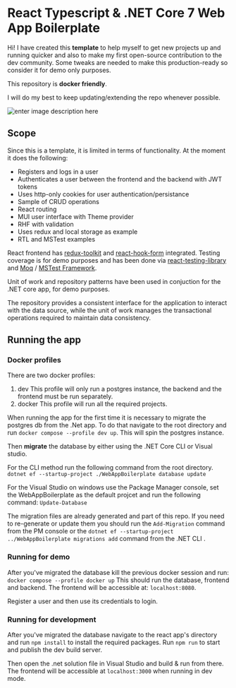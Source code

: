 # React Typescript & .NET Core 7 Web App Boilerplate 
Hi! I have created this **template** to help myself to get new projects up and running quicker and also to make my first open-source contribution to the dev community. Some tweaks are needed to make this production-ready so consider it for demo only purposes.

This repository is **docker friendly**.

I will do my best to keep updating/extending the repo whenever possible.

![enter image description here](https://stel.dev/img/webapp-boilerplate-demo.PNG)
## Scope

Since this is a template, it is limited in terms of functionality. At the moment it does the following:

 - Registers and logs in a user
 - Authenticates a user between the frontend and the backend with JWT tokens
 - Uses http-only cookies for user authentication/persistance
 - Sample of CRUD operations
 - React routing 
 - MUI user interface with Theme provider
 - RHF with validation
 - Uses redux and local storage as example
 - RTL and MSTest examples
 
 React frontend has [redux-toolkit](https://www.npmjs.com/package/@reduxjs/toolkit) and [react-hook-form](https://www.npmjs.com/package/react-hook-form) integrated. Testing coverage is for demo purposes and has been done via [react-testing-library](https://www.npmjs.com/package/@testing-library/react) and [Moq](https://www.nuget.org/packages/Moq) / [MSTest Framework](https://www.nuget.org/packages/MSTest.TestFramework).

Unit of work and repository patterns have been used in conjuction for the .NET core app, for demo purposes.

The repository provides a consistent interface for the application to interact with the data source, while the unit of work manages the transactional operations required to maintain data consistency.

## Running the app
### Docker profiles
There are two docker profiles:

 1. dev 
This profile will only run a postgres instance, the backend and the frontend must be run separately.
 2. docker
This profile will run all the required projects.

When running the app for the first time it is necessary to migrate the postgres db from the .Net app. 
To do that navigate to the root directory and run `docker compose --profile dev up`. This will spin the postgres instance.

Then **migrate** the database by either using the .NET Core CLI or Visual studio.

For the CLI method run the following command from the root directory.
`dotnet ef --startup-project ./WebAppBoilerplate database update`

For the Visual Studio on windows use the Package Manager console, set the WebAppBoilerplate as the default projcet and run the following  command:
`Update-Database`

The migration files are already generated and part of this repo. If you need to re-generate or update them you should run the `Add-Migration` command from the PM console or the `dotnet ef --startup-project ../WebAppBoilerplate migrations add` command from the .NET CLI .

### Running for demo
After you've migrated the database kill the previous docker session and run:
`docker compose --profile docker up`
This should run the database, frontend and backend. The frontend will be accessible at: `localhost:8080`.

Register a user and then use its credentials to login.

### Running for development
After you've migrated the database navigate to the react app's directory and run `npm install` to install the required packages. Run `npm run` to start and publish the dev build server.

Then open the .net solution file in Visual Studio and build & run from there. The frontend will be accessible at `localhost:3000` when running in dev mode.